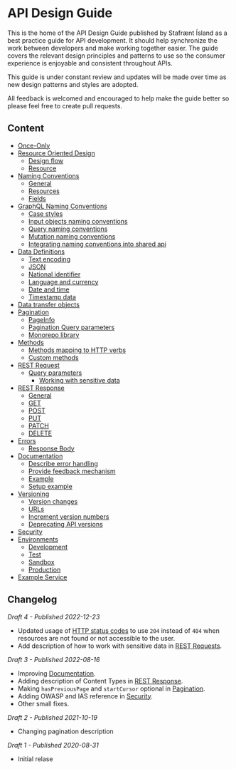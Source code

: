 # API Design Guide

This is the home of the API Design Guide published by Stafrænt Ísland as a best practice guide for API development. It should help synchronize the work between developers and make working together easier. The guide covers the relevant design principles and patterns to use so the consumer experience is enjoyable and consistent throughout APIs.

This guide is under constant review and updates will be made over time as new design patterns and styles are adopted.

All feedback is welcomed and encouraged to help make the guide better so please feel free to create pull requests.

## Content

- [Once-Only](once-only.md)
- [Resource Oriented Design](resource-oriented-design.md)
  - [Design flow](resource-oriented-design.md#design-flow)
  - [Resource](resource-oriented-design.md#resources)
- [Naming Conventions](naming-conventions.md)
  - [General](naming-conventions.md#general)
  - [Resources](naming-conventions.md#resources)
  - [Fields](naming-conventions.md#fields)
- [GraphQL Naming Conventions](graphql-naming-conventions.md)
  - [Case styles](graphql-naming-conventions.md#case-styles)
  - [Input objects naming conventions](graphql-naming-conventions.md#input-objects-naming-conventions)
  - [Query naming conventions](graphql-naming-conventions.md#query-naming-conventions)
  - [Mutation naming conventions](graphql-naming-conventions.md#mutation-naming-conventions)
  - [Integrating naming conventions into shared api](graphql-naming-conventions.md#integrating-naming-conventions-into-shared-api)
- [Data Definitions](data-definitions.md)
  - [Text encoding](data-definitions.md#text-encoding)
  - [JSON](data-definitions.md#json)
  - [National identifier](data-definitions.md#national-identifier)
  - [Language and currency](data-definitions.md#language-and-currency)
  - [Date and time](data-definitions.md#date-and-time)
  - [Timestamp data](data-definitions.md#timestamp-data)
- [Data transfer objects](data-transfer-objects.md)
- [Pagination](pagination.md)
  - [PageInfo](pagination.md#pageinfo)
  - [Pagination Query parameters](pagination.md#pagination-query-parameters)
  - [Monorepo library](pagination.md#monorepo-library)
- [Methods](methods.md)
  - [Methods mapping to HTTP verbs](methods.md#methods-mapping-to-http-verbs)
  - [Custom methods](methods.md#custom-methods)
- [REST Request](rest-request.md)
  - [Query parameters](rest-request.md#query-parameters)
    - [Working with sensitive data](rest-request.md#working-with-sensitive-data)
- [REST Response](rest-response.md)
  - [General](rest-response.md#general)
  - [GET](rest-response.md#get)
  - [POST](rest-response.md#post)
  - [PUT](rest-response.md#put)
  - [PATCH](rest-response.md#patch)
  - [DELETE](rest-response.md#delete)
- [Errors](errors.md)
  - [Response Body](errors.md#response-body)
- [Documentation](documentation.md)
  - [Describe error handling](documentation.md#describe-error-handling)
  - [Provide feedback mechanism](documentation.md#provide-feedback-mechanism)
  - [Example](documentation.md#example)
  - [Setup example](documentation.md#setup-example)
- [Versioning](versioning.md)
  - [Version changes](versioning.md#version-changes)
  - [URLs](versioning.md#urls)
  - [Increment version numbers](versioning.md#increment-version-numbers)
  - [Deprecating API versions](versioning.md#deprecating-api-versions)
- [Security](security.md)
- [Environments](environments.md)
  - [Development](environments.md#development-environment)
  - [Test](environments.md#test-environment-for-providers-of-an-api)
  - [Sandbox](environments.md#sandbox-environment-for-consumers-of-an-api)
  - [Production](environments.md#production-environment)
- [Example Service](example.md)

## Changelog

_Draft 4 - Published 2022-12-23_

- Updated usage of [HTTP status codes](rest-response.md#http-status-codes) to use `204` instead of `404` when resources are not found or not accessible to the user.
- Add description of how to work with sensitive data in [REST Requests](rest-request.md#working-with-sensitive-data).

_Draft 3 - Published 2022-08-16_

- Improving [Documentation](documentation.md).
- Adding description of Content Types in [REST Response](rest-response.md).
- Making `hasPreviousPage` and `startCursor` optional in [Pagination](pagination.md).
- Adding OWASP and IAS reference in [Security](security.md).
- Other small fixes.

_Draft 2 - Published 2021-10-19_

- Changing pagination description

_Draft 1 - Published 2020-08-31_

- Initial relase
